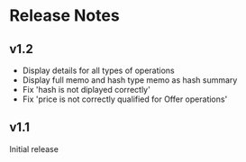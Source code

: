 # Release Notes

## v1.2
- Display details for all types of operations
- Display full memo and hash type memo as hash summary
- Fix 'hash is not diplayed correctly'
- Fix 'price is not correctly qualified for Offer operations'

## v1.1
Initial release
